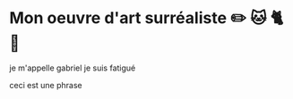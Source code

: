 # Mon oeuvre d'art surréaliste :pencil2: :cat: :cat2: :koala:

je m'appelle gabriel
je suis fatigué

ceci est une phrase